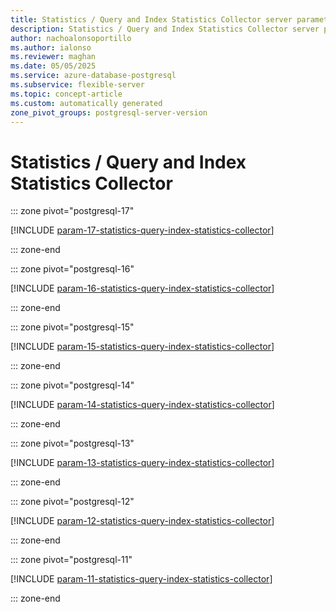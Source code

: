 ```yaml
---
title: Statistics / Query and Index Statistics Collector server parameters
description: Statistics / Query and Index Statistics Collector server parameters for Azure Database for PostgreSQL flexible server.
author: nachoalonsoportillo
ms.author: ialonso
ms.reviewer: maghan
ms.date: 05/05/2025
ms.service: azure-database-postgresql
ms.subservice: flexible-server
ms.topic: concept-article
ms.custom: automatically generated
zone_pivot_groups: postgresql-server-version
---
```

# Statistics / Query and Index Statistics Collector


::: zone pivot="postgresql-17"

[!INCLUDE [param-17-statistics-query-index-statistics-collector](./includes/param-17-statistics-query-index-statistics-collector.md)]

::: zone-end


::: zone pivot="postgresql-16"

[!INCLUDE [param-16-statistics-query-index-statistics-collector](./includes/param-16-statistics-query-index-statistics-collector.md)]

::: zone-end


::: zone pivot="postgresql-15"

[!INCLUDE [param-15-statistics-query-index-statistics-collector](./includes/param-15-statistics-query-index-statistics-collector.md)]

::: zone-end


::: zone pivot="postgresql-14"

[!INCLUDE [param-14-statistics-query-index-statistics-collector](./includes/param-14-statistics-query-index-statistics-collector.md)]

::: zone-end


::: zone pivot="postgresql-13"

[!INCLUDE [param-13-statistics-query-index-statistics-collector](./includes/param-13-statistics-query-index-statistics-collector.md)]

::: zone-end


::: zone pivot="postgresql-12"

[!INCLUDE [param-12-statistics-query-index-statistics-collector](./includes/param-12-statistics-query-index-statistics-collector.md)]

::: zone-end


::: zone pivot="postgresql-11"

[!INCLUDE [param-11-statistics-query-index-statistics-collector](./includes/param-11-statistics-query-index-statistics-collector.md)]

::: zone-end


